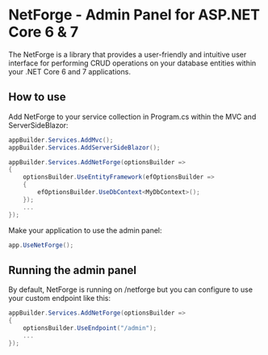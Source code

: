 # NetForge - Admin Panel for ASP.NET Core 6 & 7

The NetForge is a library that provides a user-friendly and intuitive user interface for performing CRUD operations on your database entities within your .NET Core 6 and 7 applications.

## How to use

Add NetForge to your service collection in Program.cs within the MVC and ServerSideBlazor:

```csharp
appBuilder.Services.AddMvc();
appBuilder.Services.AddServerSideBlazor();

appBuilder.Services.AddNetForge(optionsBuilder =>
{
    optionsBuilder.UseEntityFramework(efOptionsBuilder =>
    {
        efOptionsBuilder.UseDbContext<MyDbContext>();
    });
    ...
});
```

Make your application to use the admin panel:

```csharp
app.UseNetForge();
```

## Running the admin panel

By default, NetForge is running on /netforge but you can configure to use your custom endpoint like this:
```csharp
appBuilder.Services.AddNetForge(optionsBuilder =>
{
    optionsBuilder.UseEndpoint("/admin");
    ...
});
```